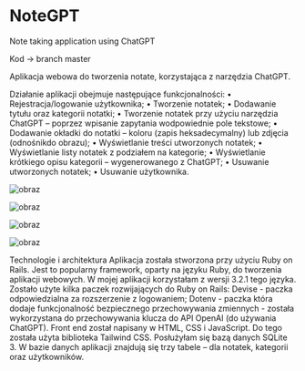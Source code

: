 # NoteGPT
Note taking application using ChatGPT

Kod -> branch master

Aplikacja webowa do tworzenia notate, korzystająca z narzędzia ChatGPT.

Działanie aplikacji obejmuje następujące funkcjonalności:
• Rejestracja/logowanie użytkownika;
• Tworzenie notatek;
• Dodawanie tytułu oraz kategorii notatki;
• Tworzenie notatek przy użyciu narzędzia ChatGPT – poprzez wpisanie zapytania wodpowiednie pole tekstowe;
• Dodawanie okładki do notatki – koloru (zapis heksadecymalny) lub zdjęcia (odnośnikdo obrazu);
• Wyświetlanie treści utworzonych notatek;
• Wyświetlanie listy notatek z podziałem na kategorie;
• Wyświetlanie krótkiego opisu kategorii – wygenerowanego z ChatGPT;
• Usuwanie utworzonych notatek;
• Usuwanie użytkownika.

![obraz](https://github.com/Anna3001/NoteGPT/assets/110662890/2f720695-394d-485f-9e5c-374e41097410)

![obraz](https://github.com/Anna3001/NoteGPT/assets/110662890/3172cacc-5f3c-4952-9dfb-ac30c84fa835)

![obraz](https://github.com/Anna3001/NoteGPT/assets/110662890/c3f7959c-df38-4fcc-84c1-f44a983c4ab1)

![obraz](https://github.com/Anna3001/NoteGPT/assets/110662890/5b089f97-b353-49cf-bb3b-5f42344e9fa8)

Technologie i architektura
Aplikacja została stworzona przy użyciu Ruby on Rails. Jest to popularny framework, oparty na
języku Ruby, do tworzenia aplikacji webowych. W mojej aplikacji korzystałam z wersji 3.2.1
tego języka.
Zostało użyte kilka paczek rozwijających do Ruby on Rails: Devise - paczka odpowiedzialna za
rozszerzenie z logowaniem; Dotenv - paczka która dodaje funkcjonalność bezpiecznego
przechowywania zmiennych - została wykorzystana do przechowywania klucza do API OpenAI
(do używania ChatGPT).
Front end został napisany w HTML, CSS i JavaScript. Do tego została użyta biblioteka Tailwind
CSS.
Posłużyłam się bazą danych SQLite 3. W bazie danych aplikacji znajdują się trzy tabele – dla
notatek, kategorii oraz użytkowników.




